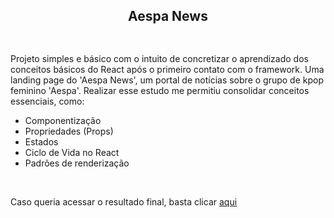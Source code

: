 <div align="center">
<h2>Aespa News<h2>
<img  alt="" src="./public/aespanews.gif">
</div>

<div>
<p>Projeto simples e básico com o intuito de concretizar o aprendizado dos conceitos básicos do React após o primeiro contato com o framework. Uma landing page do 'Aespa News', um portal de notícias sobre o grupo de kpop feminino 'Aespa'. Realizar esse estudo me permitiu consolidar conceitos essenciais, como:</p>
</div>

<div>
<ul>
<li> Componentização</li>
<li> Propriedades (Props)</li>
<li> Estados </li>
<li> Ciclo de Vida no React </li>
<li> Padrões de renderização </li>
</ul>
<br>
</div>
<p> Caso queria acessar o resultado final, basta clicar <a href="https://aespa-news.vercel.app/">aqui</a></p>
